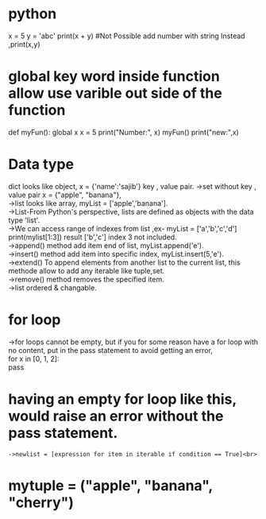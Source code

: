 # python
x = 5
y = 'abc'
print(x + y)
#Not Possible add number with string Instead ,print(x,y)

# global key word inside function allow use varible out side of the function
  def myFun():
    global x
    x = 5
    print("Number:", x)
myFun()
print("new:",x) 
# Data type
  dict looks like object, x = {'name':'sajib'} key , value pair.
   ->set without key , value pair x = {"apple", "banana"},<br>
   ->list looks like array, myList = ['apple','banana'].<br>
   ->List-From Python's perspective, lists are defined as objects with the data type 'list'.<br>
   ->We can access range of indexes from list ,ex- myList = ['a','b','c','d'] print(mylist[1:3]) result ['b','c'] index 3 not included.<br>
   ->append() method add item end of list, myList.append('e').<br>
   ->insert() method add item into specific index, myList.insert(5,'e').<br>
   ->extend() To append elements from another list to the current list, this methode allow to add any iterable like tuple,set.<br>
   ->remove() method removes the specified item.<br>
   ->list ordered & changable.
   
# for loop
  ->for loops cannot be empty, but if you for some reason have a for loop with no content, put in the pass statement to avoid getting an error,<br>
  for x in [0, 1, 2]: <br>
    pass <br>
  # having an empty for loop like this, would raise an error without the pass statement.
    ->newlist = [expression for item in iterable if condition == True]<br>
  # mytuple = ("apple", "banana", "cherry")  <br>

